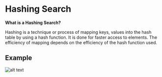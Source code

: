 # Hashing Search
**What is a Hashing Search?**

Hashing is a technique or process of mapping keys, values into the hash table by using a hash function. It is done for faster access to elements. The efficiency of mapping depends on the efficiency of the hash function used.

## Example
![alt text](https://media.geeksforgeeks.org/wp-content/cdn-uploads/HashingDataStructure-min-1024x512.png)




